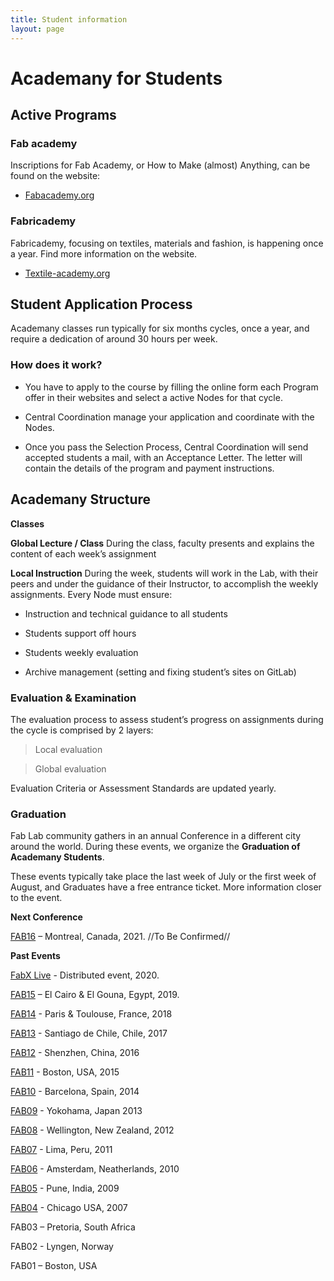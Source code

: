 ```yaml
---
title: Student information
layout: page
---
```



# Academany for Students


## Active Programs

### Fab academy

Inscriptions for Fab Academy, or How to Make (almost) Anything, can be found on the website:

- [Fabacademy.org](http://fabacademy.org/)


### Fabricademy

Fabricademy, focusing on textiles, materials and fashion, is happening once a year. Find more information on the website.

- [Textile-academy.org](http://textile-academy.org)


## Student Application Process

Academany classes run typically for six months cycles, once a year, and require a dedication of around 30 hours per week.


### How does it work?
- You have to apply to the course by filling the online form each Program offer in their websites and select a active Nodes for that cycle.

- Central Coordination manage your application and coordinate with the Nodes. 


- Once you pass the Selection Process, Central Coordination will send accepted students a mail, with an Acceptance Letter. The letter will contain the details of the program and payment instructions.
 

## Academany Structure

**Classes**

**Global Lecture / Class**
During the class, faculty presents and explains the content of each week’s assignment 


**Local Instruction**
During the week, students will work in the Lab, with their peers and under the guidance of their Instructor, to accomplish the weekly assignments. Every Node must ensure:

- Instruction and technical guidance to all students

- Students support off hours

- Students weekly evaluation

- Archive management (setting and fixing student’s sites on GitLab)


### Evaluation & Examination

The evaluation process to assess student’s progress on assignments during the cycle is comprised by 2 layers:

> Local evaluation

> Global evaluation

 Evaluation Criteria or Assessment Standards are updated yearly. 


### Graduation

Fab Lab community gathers in an annual Conference in a different city around the world. During these events, we organize the **Graduation of Academany Students**.

These events typically take place the last week of July or the first week of August, and Graduates have a free entrance ticket. More information closer to the event.


**Next Conference**

[FAB16](http://fab16.fabevent.org/) – Montreal, Canada, 2021.
//To Be Confirmed//


**Past Events**

[FabX Live](https://fabxlive.fabevent.org/) - Distributed event, 2020.

[FAB15](http://fab15.fabevent.org/) – El Cairo & El Gouna, Egypt, 2019.

[FAB14](http://fab14.fabevent.org/) - Paris & Toulouse, France, 2018

[FAB13](http://fab13.fabevent.org/) - Santiago de Chile, Chile, 2017

[FAB12](http://fab12.fabevent.org/) - Shenzhen, China, 2016

[FAB11](https://fab11.fabevent.org/) - Boston, USA, 2015

[FAB10](https://www.fab10.org) - Barcelona, Spain, 2014

[FAB09](http://www.fab9jp.com) - Yokohama, Japan 2013

[FAB08](http://cba.mit.edu/events/12.08.FAB8/index.html) - Wellington, New Zealand, 2012

[FAB07](http://cba.mit.edu/events/11.08.FAB7/)  - Lima, Peru, 2011

[FAB06](http://cba.mit.edu/events/10.08.FAB6/) - Amsterdam, Neatherlands, 2010

[FAB05](http://cba.mit.edu/events/09.08.FAB5/) - Pune, India, 2009

[FAB04](http://cba.mit.edu/events/07.08.fab/index.html) - Chicago USA, 2007

FAB03 – Pretoria, South Africa

FAB02 -   Lyngen, Norway

FAB01 – Boston, USA
